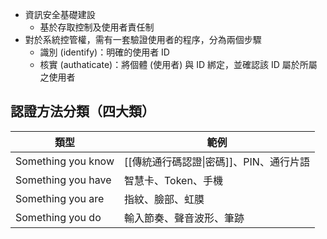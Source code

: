  - 資訊安全基礎建設
	 - 基於存取控制及使用者責任制
 - 對於系統控管權，需有一套驗證使用者的程序，分為兩個步驟
	 - 識別 (identify)：明確的使用者 ID
	 - 核實 (authaticate)：將個體 (使用者) 與 ID 綁定，並確認該 ID 屬於所屬之使用者

## 認證方法分類（四大類）

| 類型                 | 範例                       |
| ------------------ | ------------------------ |
| Something you know | [[傳統通行碼認證\|密碼]]、PIN、通行片語 |
| Something you have | 智慧卡、Token、手機             |
| Something you are  | 指紋、臉部、虹膜                 |
| Something you do   | 輸入節奏、聲音波形、筆跡             |
